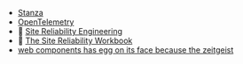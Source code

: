 - [Stanza](https://stanza.systems)
- [OpenTelemetry](https://opentelemetry.io)
- 📘 [Site Reliability Engineering](https://www.amazon.com/Site-Reliability-Engineering-Production-Systems/dp/149192912X)
- 📘 [The Site Reliability Workbook](https://www.amazon.com/Site-Reliability-Workbook-Practical-Implement/dp/1492029505)
- [web components has egg on its face because the zeitgeist](https://twitter.com/horse_js/status/1583548324959096832)